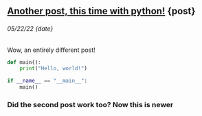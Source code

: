 ## [Another post, this time with python!](<!this_page!>) {post}
###### 05/22/22 {date}
Wow, an entirely different post!
```python
def main():
    print("Hello, world!")

if __name__ == "__main__":
    main()
```

### Did the second post work too? Now this is newer